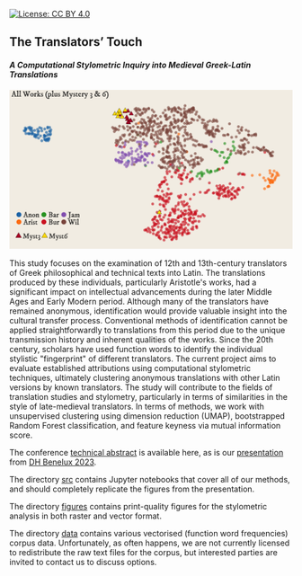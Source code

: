 [![License: CC BY 4.0](https://img.shields.io/badge/License-CC_BY_4.0-lightgrey.svg)](https://creativecommons.org/licenses/by/4.0/)

## The Translators’ Touch
#### *A Computational Stylometric Inquiry into Medieval Greek-Latin Translations*

![UMAP Cluster](figures/umap_all.png)

This study focuses on the examination of 12th and 13th-century translators of Greek philosophical and technical texts into Latin. The translations produced by these individuals, particularly Aristotle's works, had a significant impact on intellectual advancements during the later Middle Ages and Early Modern period. Although many of the translators have remained anonymous, identification would provide valuable insight into the cultural transfer process. Conventional methods of identification cannot be applied straightforwardly to translations from this period due to the unique transmission history and inherent qualities of the works. Since the 20th century, scholars have used function words to identify the individual stylistic "fingerprint" of different translators. The current project aims to evaluate established attributions using computational stylometric techniques, ultimately clustering anonymous translations with other Latin versions by known translators. The study will contribute to the fields of translation studies and stylometry, particularly in terms of similarities in the style of late-medieval translators. In terms of methods, we work with unsupervised clustering using dimension reduction (UMAP), bootstrapped Random Forest classification, and feature keyness via mutual information score.

The conference [technical abstract](output/DHBenelux2023_Beullens_Haverals_Nagy.pdf) is available here, as is our [presentation](output/translators_touch_dhb23.pdf) from [DH Benelux 2023](https://2023.dhbenelux.org/).

The directory [src](src) contains Jupyter notebooks that cover all of our methods, and should completely replicate the figures from the presentation.

The directory [figures](figures) contains print-quality figures for the stylometric analysis in both raster and vector format.

The directory [data](data) contains various vectorised (function word frequencies) corpus data. Unfortunately, as often happens, we are not currently licensed to redistribute the raw text files for the corpus, but interested parties are invited to contact us to discuss options.